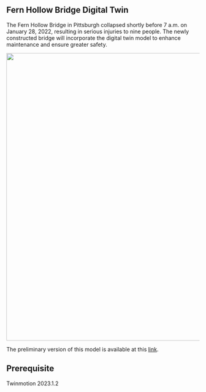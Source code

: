 ## Fern Hollow Bridge Digital Twin

The Fern Hollow Bridge in Pittsburgh collapsed shortly before 7 a.m. on January 28, 2022, resulting in serious injuries to nine people. The newly constructed bridge will incorporate the digital twin model to enhance maintenance and ensure greater safety.

<p align="center">
    <img src="Digital Twin Model.gif" width="750"/>
</p>

The preliminary version of this model is available at this [link](https://pitt-my.sharepoint.com/:u:/g/personal/doj14_pitt_edu/EQNW5-GL9QNFrLg_R8XZz0MB6em7DNJ5XtTeMuB-84bV-Q?e=BiqBVd).

## Prerequisite
Twinmotion 2023.1.2
